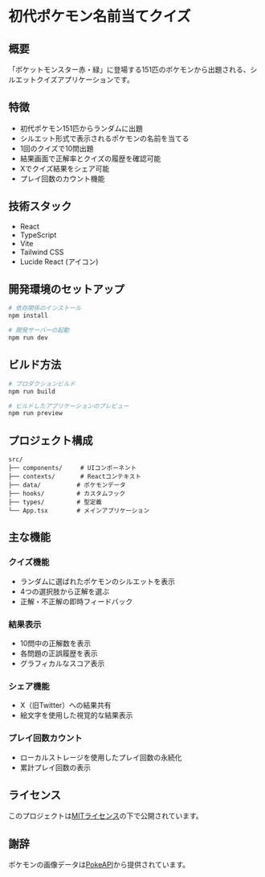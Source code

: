 # 初代ポケモン名前当てクイズ

## 概要

「ポケットモンスター赤・緑」に登場する151匹のポケモンから出題される、シルエットクイズアプリケーションです。

## 特徴

- 初代ポケモン151匹からランダムに出題
- シルエット形式で表示されるポケモンの名前を当てる
- 1回のクイズで10問出題
- 結果画面で正解率とクイズの履歴を確認可能
- Xでクイズ結果をシェア可能
- プレイ回数のカウント機能

## 技術スタック

- React
- TypeScript
- Vite
- Tailwind CSS
- Lucide React (アイコン)

## 開発環境のセットアップ

```bash
# 依存関係のインストール
npm install

# 開発サーバーの起動
npm run dev
```

## ビルド方法

```bash
# プロダクションビルド
npm run build

# ビルドしたアプリケーションのプレビュー
npm run preview
```

## プロジェクト構成

```
src/
├── components/     # UIコンポーネント
├── contexts/       # Reactコンテキスト
├── data/          # ポケモンデータ
├── hooks/         # カスタムフック
├── types/         # 型定義
└── App.tsx        # メインアプリケーション
```

## 主な機能

### クイズ機能
- ランダムに選ばれたポケモンのシルエットを表示
- 4つの選択肢から正解を選ぶ
- 正解・不正解の即時フィードバック

### 結果表示
- 10問中の正解数を表示
- 各問題の正誤履歴を表示
- グラフィカルなスコア表示

### シェア機能
- X（旧Twitter）への結果共有
- 絵文字を使用した視覚的な結果表示

### プレイ回数カウント
- ローカルストレージを使用したプレイ回数の永続化
- 累計プレイ回数の表示

## ライセンス

このプロジェクトは[MITライセンス](LICENSE)の下で公開されています。

## 謝辞

ポケモンの画像データは[PokeAPI](https://pokeapi.co/)から提供されています。